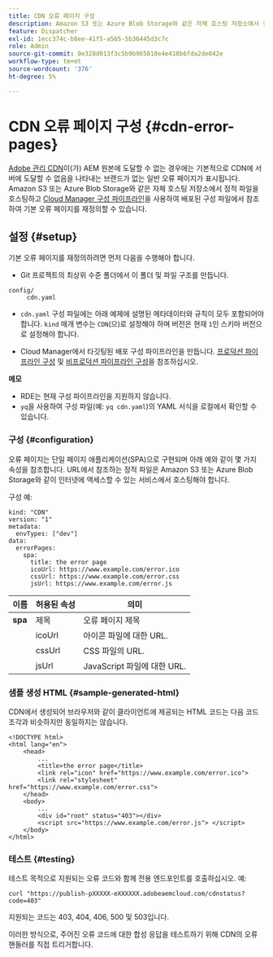 ```yaml
---
title: CDN 오류 페이지 구성
description: Amazon S3 또는 Azure Blob Storage와 같은 자체 호스팅 저장소에서 정적 파일을 호스팅하고 Cloud Manager 구성 파이프라인을 사용하여 배포된 구성 파일에서 참조하여 기본 오류 페이지를 재정의하는 방법에 대해 알아봅니다.
feature: Dispatcher
exl-id: 1ecc374c-b8ee-41f5-a565-5b36445d3c7c
role: Admin
source-git-commit: 0e328d013f3c5b9b965010e4e410b6fda2de042e
workflow-type: tm+mt
source-wordcount: '376'
ht-degree: 5%

---
```


# CDN 오류 페이지 구성 {#cdn-error-pages}

[Adobe 관리 CDN](/help/implementing/dispatcher/cdn.md#aem-managed-cdn)이(가) AEM 원본에 도달할 수 없는 경우에는 기본적으로 CDN에 서버에 도달할 수 없음을 나타내는 브랜드가 없는 일반 오류 페이지가 표시됩니다. Amazon S3 또는 Azure Blob Storage와 같은 자체 호스팅 저장소에서 정적 파일을 호스팅하고 [Cloud Manager 구성 파이프라인](/help/implementing/cloud-manager/configuring-pipelines/introduction-ci-cd-pipelines.md#config-deployment-pipeline)을 사용하여 배포된 구성 파일에서 참조하여 기본 오류 페이지를 재정의할 수 있습니다.

## 설정 {#setup}

기본 오류 페이지를 재정의하려면 먼저 다음을 수행해야 합니다.

* Git 프로젝트의 최상위 수준 폴더에서 이 폴더 및 파일 구조를 만듭니다.

```
config/
     cdn.yaml
```

* `cdn.yaml` 구성 파일에는 아래 예제에 설명된 메타데이터와 규칙이 모두 포함되어야 합니다. `kind` 매개 변수는 `CDN`(으)로 설정해야 하며 버전은 현재 `1`인 스키마 버전으로 설정해야 합니다.

* Cloud Manager에서 타깃팅된 배포 구성 파이프라인을 만듭니다. [프로덕션 파이프라인 구성](/help/implementing/cloud-manager/configuring-pipelines/configuring-production-pipelines.md) 및 [비프로덕션 파이프라인 구성](/help/implementing/cloud-manager/configuring-pipelines/configuring-non-production-pipelines.md)을 참조하십시오.

**메모**

* RDE는 현재 구성 파이프라인을 지원하지 않습니다.
* `yq`을 사용하여 구성 파일(예: `yq cdn.yaml`)의 YAML 서식을 로컬에서 확인할 수 있습니다.

### 구성 {#configuration}

오류 페이지는 단일 페이지 애플리케이션(SPA)으로 구현되며 아래 예와 같이 몇 가지 속성을 참조합니다.  URL에서 참조하는 정적 파일은 Amazon S3 또는 Azure Blob Storage와 같이 인터넷에 액세스할 수 있는 서비스에서 호스팅해야 합니다.

구성 예:

```
kind: "CDN"
version: "1"
metadata:
  envTypes: ["dev"]
data:
  errorPages:
    spa:
      title: the error page
      icoUrl: https://www.example.com/error.ico
      cssUrl: https://www.example.com/error.css
      jsUrl: https://www.example.com/error.js
```

| 이름 | 허용된 속성 | 의미 |
|-----------|--------------------------|-------------|
| **spa** | 제목 | 오류 페이지 제목 |
|     | icoUrl | 아이콘 파일에 대한 URL. |
|     | cssUrl | CSS 파일의 URL. |
|     | jsUrl | JavaScript 파일에 대한 URL. |

### 샘플 생성 HTML {#sample-generated-html}

CDN에서 생성되어 브라우저와 같이 클라이언트에 제공되는 HTML 코드는 다음 코드 조각과 비슷하지만 동일하지는 않습니다.

```
<!DOCTYPE html>
<html lang="en">
    <head>
        ...
        <title>the error page</title>
        <link rel="icon" href="https://www.example.com/error.ico">
        <link rel="stylesheet" href="https://www.example.com/error.css">
    </head>
    <body>
        ...
        <div id="root" status="403"></div>
        <script src="https://www.example.com/error.js"> </script>
    </body>
</html>
```

### 테스트 {#testing}

테스트 목적으로 지원되는 오류 코드와 함께 전용 엔드포인트를 호출하십시오. 예:

```
curl "https://publish-pXXXXX-eXXXXXX.adobeaemcloud.com/cdnstatus?code=403"
```

지원되는 코드는 403, 404, 406, 500 및 503입니다.

이러한 방식으로, 주어진 오류 코드에 대한 합성 응답을 테스트하기 위해 CDN의 오류 핸들러를 직접 트리거합니다.
